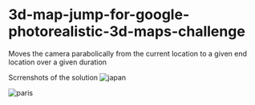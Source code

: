 # 3d-map-jump-for-google-photorealistic-3d-maps-challenge
Moves the camera parabolically from the current location to a given end location over a given duration

Scrrenshots of the solution
![japan](https://github.com/user-attachments/assets/b2ba2e34-bfcd-4537-831d-14f8e600977d)

![paris](https://github.com/user-attachments/assets/c9450bd8-6c70-4a6a-a977-886f13cded54)

